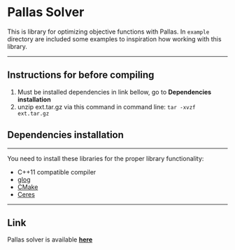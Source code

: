 
# Pallas Solver

This is library for optimizing objective functions with Pallas. In ```example``` directory are included some examples to inspiration how working with this library.

---

## Instructions for before compiling
1. Must be installed dependencies in link bellow, go to **Dependencies installation**
2. unzip ext.tar.gz via this command in command line: ```tar -xvzf ext.tar.gz```
## Dependencies installation
---
You need to install these libraries for the proper library functionality:
* C++11 compatible compiler
* [glog](https://github.com/google/glog)
* [CMake](https://cmake.org/)
* [Ceres](http://ceres-solver.org/installation.html)
---
## Link
 Pallas solver is available **[here](https://github.com/latture/pallas-solver)**

